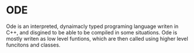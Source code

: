 # ODE
Ode is an interpreted, dynaimacly typed programing language writen in C++, and disgined to be able to be compiled in some situations.
Ode is mostly writen as low level funtions, which are then called using higher level funcitons and classes.
